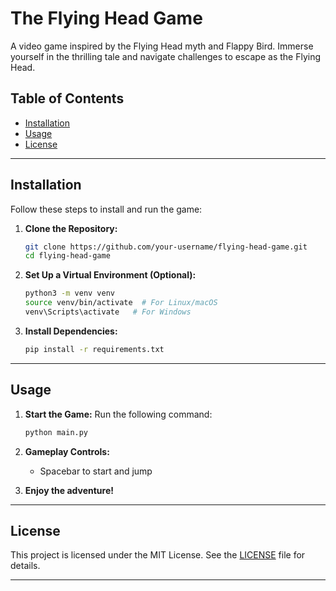 # The Flying Head Game

A video game inspired by the Flying Head myth and Flappy Bird. Immerse yourself in the thrilling tale and navigate challenges to escape as the Flying Head. 

## Table of Contents
- [Installation](#installation)
- [Usage](#usage)
- [License](#license)

---
## Installation

Follow these steps to install and run the game:

1. **Clone the Repository:**
   ```bash
   git clone https://github.com/your-username/flying-head-game.git
   cd flying-head-game
   ```

2. **Set Up a Virtual Environment (Optional):**
   ```bash
   python3 -m venv venv
   source venv/bin/activate  # For Linux/macOS
   venv\Scripts\activate   # For Windows
   ```

3. **Install Dependencies:**
   ```bash
   pip install -r requirements.txt
   ```
---

## Usage

1. **Start the Game:**
   Run the following command:
   ```bash
   python main.py
   ```

2. **Gameplay Controls:**
   - Spacebar to start and jump

3. **Enjoy the adventure!**
---

## License
This project is licensed under the MIT License. See the [LICENSE](LICENSE) file for details.

---
